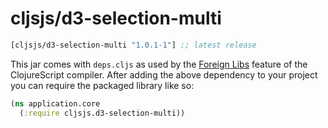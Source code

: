 # cljsjs/d3-selection-multi

[](dependency)
```clojure
[cljsjs/d3-selection-multi "1.0.1-1"] ;; latest release
```
[](/dependency)

This jar comes with `deps.cljs` as used by the [Foreign Libs][flibs] feature
of the ClojureScript compiler. After adding the above dependency to your project
you can require the packaged library like so:

```clojure
(ns application.core
  (:require cljsjs.d3-selection-multi))
```

[flibs]: https://clojurescript.org/reference/packaging-foreign-deps
